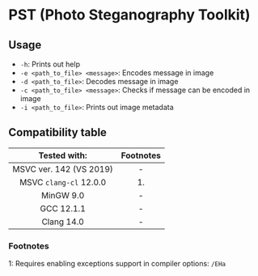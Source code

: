 # PST (Photo Steganography Toolkit)

## Usage

- `-h`: Prints out help
- `-e <path_to_file> <message>`: Encodes message in image
- `-d <path_to_file>`: Decodes message in image
- `-c <path_to_file> <message>`: Checks if message can be encoded in image
- `-i <path_to_file>`: Prints out image metadata

## Compatibility table

|      Tested with:       | Footnotes |
|:-----------------------:|:---------:|
| MSVC ver. 142 (VS 2019) |     -     |
| MSVC `clang-cl` 12.0.0  |    1.     |
|        MinGW 9.0        |     -     |
|       GCC 12.1.1        |     -     |
|       Clang 14.0        |     -     |

### Footnotes

1: Requires enabling exceptions support in compiler options: `/EHa`